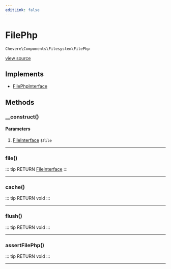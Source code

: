 ```yaml
---
editLink: false
---
```


# FilePhp

`Chevere\Components\Filesystem\FilePhp`

[view source](https://github.com/chevere/chevere/blob/master/Filesystem/FilePhp.php)

## Implements

- [FilePhpInterface](../../Interfaces/Filesystem/FilePhpInterface.md)

## Methods

### __construct()

#### Parameters

1. [FileInterface](../../Interfaces/Filesystem/FileInterface.md) `$file`

---

### file()

::: tip RETURN
[FileInterface](../../Interfaces/Filesystem/FileInterface.md)
:::

---

### cache()

::: tip RETURN
void
:::

---

### flush()

::: tip RETURN
void
:::

---

### assertFilePhp()

::: tip RETURN
void
:::

---
